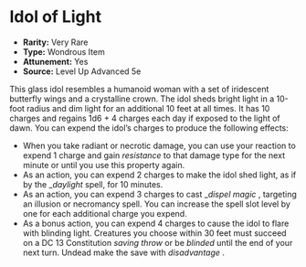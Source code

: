 # Idol of Light

- **Rarity:** Very Rare
- **Type:** Wondrous Item
- **Attunement:** Yes
- **Source:** Level Up Advanced 5e

This glass idol resembles a humanoid woman with a set of iridescent butterfly wings and a crystalline crown. The idol sheds bright light in a 10-foot radius and dim light for an additional 10 feet at all times. It has 10 charges and regains 1d6 + 4 charges each day if exposed to the light of dawn. You can expend the idol’s charges to produce the following effects:

* When you take radiant or necrotic damage, you can use your reaction to expend 1 charge and gain _resistance_  to that damage type for the next minute or until you use this property again.
* As an action, you can expend 2 charges to make the idol shed light, as if by the __daylight_ spell, for 10 minutes.
* As an action, you can expend 3 charges to cast __dispel magic_ , targeting an illusion or necromancy spell. You can increase the spell slot level by one for each additional charge you expend.
* As a bonus action, you can expend 4 charges to cause the idol to flare with blinding light. Creatures you choose within 30 feet must succeed on a DC 13 Constitution _saving throw_  or be _blinded_  until the end of your next turn. Undead make the save with _disadvantage_ .
